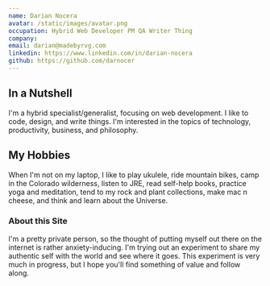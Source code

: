 ```yaml
---
name: Darian Nocera
avatar: /static/images/avatar.png
occupation: Hybrid Web Developer PM QA Writer Thing
company:
email: darian@madebyrvg.com
linkedin: https://www.linkedin.com/in/darian-nocera
github: https://github.com/darnocer
---
```


## In a Nutshell

I'm a hybrid specialist/generalist, focusing on web development. I like to code, design, and write things. I'm interested in the topics of technology, productivity, business, and philosophy.

## My Hobbies

When I'm not on my laptop, I like to play ukulele, ride mountain bikes, camp in the Colorado wilderness, listen to JRE, read self-help books, practice yoga and meditation, tend to my rock and plant collections, make mac n cheese, and think and learn about the Universe.

### About this Site

I'm a pretty private person, so the thought of putting myself out there on the internet is rather anxiety-inducing. I'm trying out an experiment to share my authentic self with the world and see where it goes. This experiment is very much in progress, but I hope you'll find something of value and follow along.
